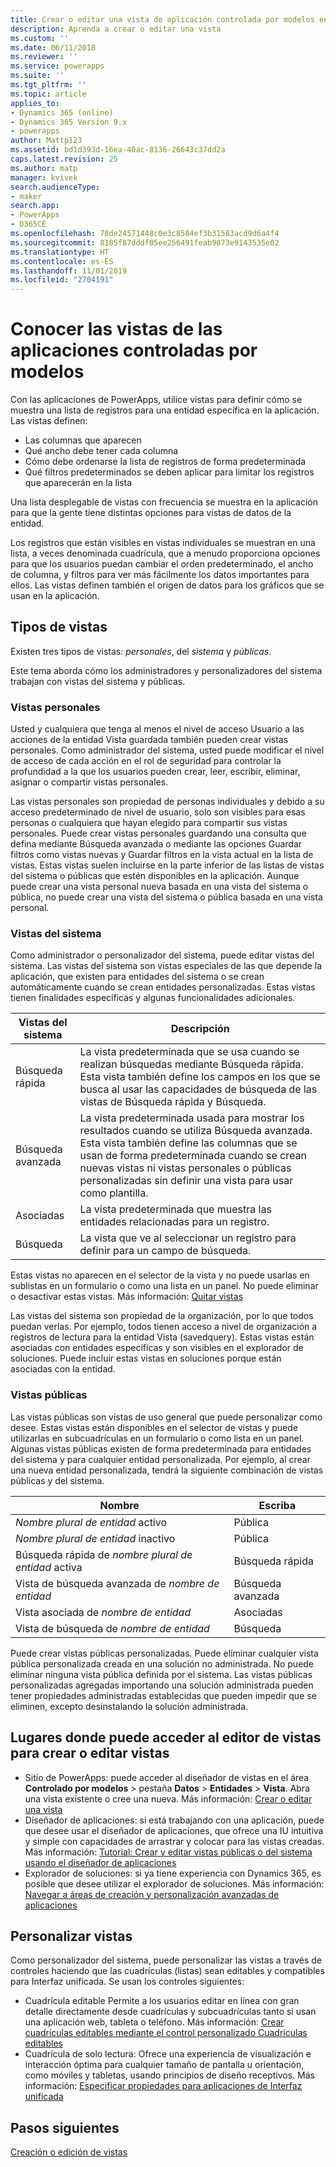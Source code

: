 ```yaml
---
title: Crear o editar una vista de aplicación controlada por modelos en PowerApps | MicrosoftDocs
description: Aprenda a crear o editar una vista
ms.custom: ''
ms.date: 06/11/2018
ms.reviewer: ''
ms.service: powerapps
ms.suite: ''
ms.tgt_pltfrm: ''
ms.topic: article
applies_to:
- Dynamics 365 (online)
- Dynamics 365 Version 9.x
- powerapps
author: Mattp123
ms.assetid: bd1d393d-16ea-40ac-8136-26643c37dd2a
caps.latest.revision: 25
ms.author: matp
manager: kvivek
search.audienceType:
- maker
search.app:
- PowerApps
- D365CE
ms.openlocfilehash: 78de24571448c0e3c8584ef3b31583acd9d6a4f4
ms.sourcegitcommit: 8185f87dddf05ee256491feab9873e9143535e02
ms.translationtype: HT
ms.contentlocale: es-ES
ms.lasthandoff: 11/01/2019
ms.locfileid: "2704191"
---
```

# <a name="understand-model-driven-app-views"></a>Conocer las vistas de las aplicaciones controladas por modelos

<a name="BKMK_CreatingAndEditingViews"></a>   

Con las aplicaciones de PowerApps, utilice vistas para definir cómo se muestra una lista de registros para una entidad específica en la aplicación. Las vistas definen:

- Las columnas que aparecen
- Qué ancho debe tener cada columna
- Cómo debe ordenarse la lista de registros de forma predeterminada
- Qué filtros predeterminados se deben aplicar para limitar los registros que aparecerán en la lista

Una lista desplegable de vistas con frecuencia se muestra en la aplicación para que la gente tiene distintas opciones para vistas de datos de la entidad.

Los registros que están visibles en vistas individuales se muestran en una lista, a veces denominada cuadrícula, que a menudo proporciona opciones para que los usuarios puedan cambiar el orden predeterminado, el ancho de columna, y filtros para ver más fácilmente los datos importantes para ellos. Las vistas definen también el origen de datos para los gráficos que se usan en la aplicación.  
  
## <a name="types-of-views"></a>Tipos de vistas  
  
Existen tres tipos de vistas: *personales*, del *sistema* y *públicas*.

Este tema aborda cómo los administradores y personalizadores del sistema trabajan con vistas del sistema y públicas. 
  
### <a name="personal-views"></a>Vistas personales  
  
 Usted y cualquiera que tenga al menos el nivel de acceso Usuario a las acciones de la entidad Vista guardada también pueden crear vistas personales. Como administrador del sistema, usted puede modificar el nivel de acceso de cada acción en el rol de seguridad para controlar la profundidad a la que los usuarios pueden crear, leer, escribir, eliminar, asignar o compartir vistas personales.

Las vistas personales son propiedad de personas individuales y debido a su acceso predeterminado de nivel de usuario, solo son visibles para esas personas o cualquiera que hayan elegido para compartir sus vistas personales. Puede crear vistas personales guardando una consulta que defina mediante Búsqueda avanzada o mediante las opciones Guardar filtros como vistas nuevas y Guardar filtros en la vista actual en la lista de vistas. Estas vistas suelen incluirse en la parte inferior de las listas de vistas del sistema o públicas que estén disponibles en la aplicación. Aunque puede crear una vista personal nueva basada en una vista del sistema o pública, no puede crear una vista del sistema o pública basada en una vista personal.
  
### <a name="system-views"></a>Vistas del sistema
Como administrador o personalizador del sistema, puede editar vistas del sistema. Las vistas del sistema son vistas especiales de las que depende la aplicación, que existen para entidades del sistema o se crean automáticamente cuando se crean entidades personalizadas. Estas vistas tienen finalidades específicas y algunas funcionalidades adicionales. 


|Vistas del sistema  |Descripción  |
|---------|---------|
|Búsqueda rápida     | La vista predeterminada que se usa cuando se realizan búsquedas mediante Búsqueda rápida. Esta vista también define los campos en los que se busca al usar las capacidades de búsqueda de las vistas de Búsqueda rápida y Búsqueda.        |
|Búsqueda avanzada     |  La vista predeterminada usada para mostrar los resultados cuando se utiliza Búsqueda avanzada. Esta vista también define las columnas que se usan de forma predeterminada cuando se crean nuevas vistas ni vistas personales o públicas personalizadas sin definir una vista para usar como plantilla.       |
|Asociadas     |  La vista predeterminada que muestra las entidades relacionadas para un registro.       |
|Búsqueda     | La vista que ve al seleccionar un registro para definir para un campo de búsqueda.        |

Estas vistas no aparecen en el selector de la vista y no puede usarlas en sublistas en un formulario o como una lista en un panel. No puede eliminar o desactivar estas vistas. Más información: [Quitar vistas](remove-views.md)

Las vistas del sistema son propiedad de la organización, por lo que todos puedan verlas. Por ejemplo, todos tienen acceso a nivel de organización a registros de lectura para la entidad Vista (savedquery). Estas vistas están asociadas con entidades específicas y son visibles en el explorador de soluciones. Puede incluir estas vistas en soluciones porque están asociadas con la entidad.

### <a name="public-views"></a>Vistas públicas

Las vistas públicas son vistas de uso general que puede personalizar como desee. Estas vistas están disponibles en el selector de vistas y puede utilizarlas en subcuadrículas en un formulario o como lista en un panel. Algunas vistas públicas existen de forma predeterminada para entidades del sistema y para cualquier entidad personalizada. Por ejemplo, al crear una nueva entidad personalizada, tendrá la siguiente combinación de vistas públicas y del sistema.


|Nombre  |Escriba  |
|---------|---------|
|*Nombre plural de entidad* activo     |  Pública       |
|*Nombre plural de entidad* inactivo    |  Pública       |
|Búsqueda rápida de *nombre plural de entidad* activa     | Búsqueda rápida        |
|Vista de búsqueda avanzada de *nombre de entidad*     | Búsqueda avanzada        |
|Vista asociada de *nombre de entidad*     |  Asociadas       |
|Vista de búsqueda de *nombre de entidad*     | Búsqueda        |

Puede crear vistas públicas personalizadas. Puede eliminar cualquier vista pública personalizada creada en una solución no administrada. No puede eliminar ninguna vista pública definida por el sistema. Las vistas públicas personalizadas agregadas importando una solución administrada pueden tener propiedades administradas establecidas que pueden impedir que se eliminen, excepto desinstalando la solución administrada.

## <a name="places-where-you-can-access-the-view-editor-to-create-or-edit-views"></a>Lugares donde puede acceder al editor de vistas para crear o editar vistas

- Sitio de PowerApps: puede acceder al diseñador de vistas en el área **Controlado por modelos** > pestaña **Datos** > **Entidades** > **Vista**. Abra una vista existente o cree una nueva. Más información: [Crear o editar una vista](create-and-edit-views.md)
- Diseñador de aplicaciones: si está trabajando con una aplicación, puede que desee usar el diseñador de aplicaciones, que ofrece una IU intuitiva y simple con capacidades de arrastrar y colocar para las vistas creadas. Más información: [Tutorial: Crear y editar vistas públicas o del sistema usando el diseñador de aplicaciones](create-edit-views-app-designer.md)
- Explorador de soluciones: si ya tiene experiencia con Dynamics 365, es posible que desee utilizar el explorador de soluciones. Más información: [Navegar a áreas de creación y personalización avanzadas de aplicaciones](advanced-navigation.md#solution-explorer)
 
## <a name="customize-views"></a>Personalizar vistas

Como personalizador del sistema, puede personalizar las vistas a través de controles haciendo que las cuadrículas (listas) sean editables y compatibles para Interfaz unificada. Se usan los controles siguientes:

- Cuadrícula editable Permite a los usuarios editar en línea con gran detalle directamente desde cuadrículas y subcuadrículas tanto si usan una aplicación web, tableta o teléfono. Más información: [Crear cuadrículas editables mediante el control personalizado Cuadrículas editables](make-grids-lists-editable-custom-control.md)
- Cuadrícula de solo lectura: Ofrece una experiencia de visualización e interacción óptima para cualquier tamaño de pantalla u orientación, como móviles y tabletas, usando principios de diseño receptivos. Más información: [Especificar propiedades para aplicaciones de Interfaz unificada](specify-properties-for-unified-interface-apps.md)

## <a name="next-steps"></a>Pasos siguientes

[Creación o edición de vistas](create-and-edit-views.md)
